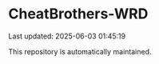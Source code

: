 # CheatBrothers-WRD

Last updated: 2025-06-03 01:45:19

This repository is automatically maintained.
